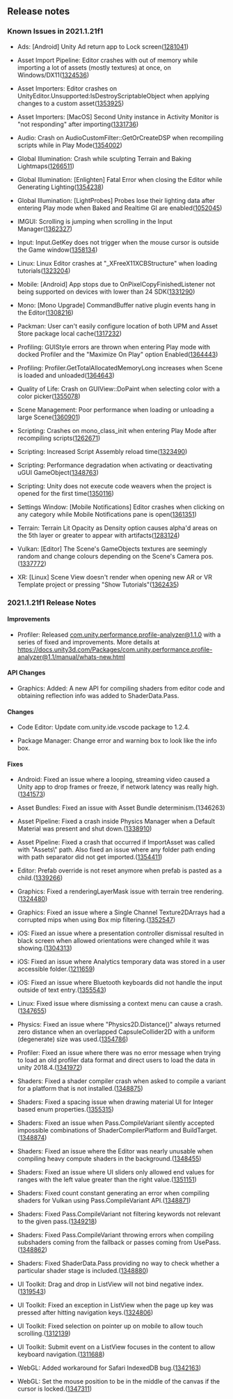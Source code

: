 ## Release notes

### Known Issues in 2021.1.21f1

-   Ads: \[Android\] Unity Ad return app to Lock screen([1281041](https://issuetracker.unity3d.com/issues/android-unity-ad-return-app-to-lock-screen))

-   Asset Import Pipeline: Editor crashes with out of memory while importing a lot of assets (mostly textures) at once, on Windows/DX11([1324536](https://issuetracker.unity3d.com/issues/editor-crashes-with-system-out-of-memory-error-when-importing-size-heavy-textures))

-   Asset Importers: Editor crashes on UnityEditor.Unsupported:IsDestroyScriptableObject when applying changes to a custom asset([1353925](https://issuetracker.unity3d.com/issues/editor-crashes-on-unityeditor-dot-unsupported-isdestroyscriptableobject-when-applying-changes-to-a-custom-asset))

-   Asset Importers: \[MacOS\] Second Unity instance in Activity Monitor is \"not responding" after importing([1331736](https://issuetracker.unity3d.com/issues/macos-second-unity-instance-in-activity-monitor-is-not-responding-after-importing))

-   Audio: Crash on AudioCustomFilter::GetOrCreateDSP when recompiling scripts while in Play Mode([1354002](https://issuetracker.unity3d.com/issues/crash-on-audiocustomfilter-getorcreatedsp-when-recompiling-scripts-while-in-play-mode))

-   Global Illumination: Crash while sculpting Terrain and Baking Lightmaps([1266511](https://issuetracker.unity3d.com/issues/crash-while-sculpting-terrain))

-   Global Illumination: \[Enlighten\] Fatal Error when closing the Editor while Generating Lighting([1354238](https://issuetracker.unity3d.com/issues/fatal-error-when-closing-the-editor-while-generating-lighting))

-   Global Illumination: \[LightProbes\] Probes lose their lighting data after entering Play mode when Baked and Realtime GI are enabled([1052045](https://issuetracker.unity3d.com/issues/light-probes-lose-their-lighting-data-after-entering-play-mode-when-baked-and-realtime-gi-are-enabled))

-   IMGUI: Scrolling is jumping when scrolling in the Input Manager([1362327](https://issuetracker.unity3d.com/issues/scrolling-is-jumping-when-scrolling-in-the-input-manager))

-   Input: Input.GetKey does not trigger when the mouse cursor is outside the Game window([1358134](https://issuetracker.unity3d.com/issues/input-dot-getkey-does-not-trigger-when-the-mouse-cursor-is-outside-the-game-window))

-   Linux: Linux Editor crashes at \"\_XFreeX11XCBStructure\" when loading tutorials([1323204](https://issuetracker.unity3d.com/issues/linux-editor-crashes-at-xfreex11xcbstructure-when-loading-tutorials))

-   Mobile: \[Android\] App stops due to OnPixelCopyFinishedListener not being supported on devices with lower than 24 SDK([1331290](https://issuetracker.unity3d.com/issues/app-stops-due-to-onpixelcopyfinishedlistener-not-being-supported-on-devices-with-lower-than-24-sdk))

-   Mono: \[Mono Upgrade\] CommandBuffer native plugin events hang in the Editor([1308216](https://issuetracker.unity3d.com/issues/commandbuffer-native-plugin-events-hang-in-the-editor))

-   Packman: User can\'t easily configure location of both UPM and Asset Store package local cache([1317232](https://issuetracker.unity3d.com/issues/user-cant-easily-configure-location-of-both-upm-and-asset-store-package-local-cache))

-   Profiling: GUIStyle errors are thrown when entering Play mode with docked Profiler and the \"Maximize On Play\" option Enabled([1364443](https://issuetracker.unity3d.com/issues/guistyle-errors-are-thrown-when-entering-play-mode-with-docked-profiler-and-the-maximize-on-play-option-enabled))

-   Profiling: Profiler.GetTotalAllocatedMemoryLong increases when Scene is loaded and unloaded([1364643](https://issuetracker.unity3d.com/issues/profiler-dot-gettotalallocatedmemorylong-increases-when-scene-is-loaded-and-unloaded))

-   Quality of Life: Crash on GUIView::DoPaint when selecting color with a color picker([1355078](https://issuetracker.unity3d.com/issues/crash-on-guiview-dopaint-when-selecting-color-with-a-color-picker))

-   Scene Management: Poor performance when loading or unloading a large Scene([1360901](https://issuetracker.unity3d.com/issues/poor-performance-when-loading-or-unloading-a-large-scene))

-   Scripting: Crashes on mono_class_init when entering Play Mode after recompiling scripts([1262671](https://issuetracker.unity3d.com/issues/crashes-on-mono-class-init-when-entering-play-mode-after-recompiling-scripts))

-   Scripting: Increased Script Assembly reload time([1323490](https://issuetracker.unity3d.com/issues/increased-reload-time))

-   Scripting: Performance degradation when activating or deactivating uGUI GameObject([1348763](https://issuetracker.unity3d.com/issues/performance-degradation-when-activating-or-deactivating-ugui-gameobject))

-   Scripting: Unity does not execute code weavers when the project is opened for the first time([1350116](https://issuetracker.unity3d.com/issues/unity-does-not-execute-code-weavers-when-its-opened-for-the-first-time))

-   Settings Window: \[Mobile Notifications\] Editor crashes when clicking on any category while Mobile Notifications pane is open([1361351](https://issuetracker.unity3d.com/issues/mobile-notifications-editor-crashes-when-clicking-on-any-category-while-mobile-notifications-pane-is-open))

-   Terrain: Terrain Lit Opacity as Density option causes alpha\'d areas on the 5th layer or greater to appear with artifacts([1283124](https://issuetracker.unity3d.com/issues/terrain-lit-opacity-as-density-option-causes-alphad-areas-on-the-5th-layer-or-greater-to-appear-with-artifacts))

-   Vulkan: \[Editor\] The Scene\'s GameObjects textures are seemingly random and change colours depending on the Scene\'s Camera pos.([1337772](https://issuetracker.unity3d.com/issues/vulkan-editor-the-scenes-gameobjects-textures-are-seemingly-random-and-change-colours-depending-on-the-scenes-camera-pos))

-   XR: \[Linux\] Scene View doesn\'t render when opening new AR or VR Template project or pressing \"Show Tutorials\"([1362435](https://issuetracker.unity3d.com/issues/xr-linux-scene-view-doesnt-render-when-opening-new-ar-or-vr-template-project-or-pressing-show-tutorials))

### 2021.1.21f1 Release Notes

#### Improvements

-   Profiler: Released com.unity.performance.profile-analyzer@1.1.0 with a series of fixed and improvements. More details at https://docs.unity3d.com/Packages/com.unity.performance.profile-analyzer@1.1/manual/whats-new.html

#### API Changes

-   Graphics: Added: A new API for compiling shaders from editor code and obtaining reflection info was added to ShaderData.Pass.

#### Changes

-   Code Editor: Update com.unity.ide.vscode package to 1.2.4.

-   Package Manager: Change error and warning box to look like the info box.

#### Fixes

-   Android: Fixed an issue where a looping, streaming video caused a Unity app to drop frames or freeze, if network latency was really high.([1341573](https://issuetracker.unity3d.com/issues/android-streaming-a-video-can-cause-an-app-to-hang-slash-freeze-when-network-latency-is-high))

-   Asset Bundles: Fixed an issue with Asset Bundle determinism.(1346263)

-   Asset Pipeline: Fixed a crash inside Physics Manager when a Default Material was present and shut down.([1338910](https://issuetracker.unity3d.com/issues/editor-importing-a-physicsmaterial-crashes-the-editor-inside-physicmaterial-reset))

-   Asset Pipeline: Fixed a crash that occurred if ImportAsset was called with \"Assets\\\" path. Also fixed an issue where any folder path ending with path separator did not get imported.([1354411](https://issuetracker.unity3d.com/issues/double-slash-at-the-end-of-the-assets-folder-path-crashes-editor-when-invoked))

-   Editor: Prefab override is not reset anymore when prefab is pasted as a child.([1339266](https://issuetracker.unity3d.com/issues/prefabs-overridden-properties-arent-transferred-when-copying-it-to-another-prefab))

-   Graphics: Fixed a renderingLayerMask issue with terrain tree rendering.([1324480](https://issuetracker.unity3d.com/issues/hdrp-terrain-trees-are-stuck-on-light-layerdefault-even-when-rendering-layer-mask-is-set-to-a-different-layer))

-   Graphics: Fixed an issue where a Single Channel Texture2DArrays had a corrupted mips when using Box mip filtering.([1352547](https://issuetracker.unity3d.com/issues/2d-texture-2d-array-preview-looks-corrupted-when-mip-map-filtering-is-set-to-box-at-different-mip-levels))

-   iOS: Fixed an issue where a presentation controller dismissal resulted in black screen when allowed orientations were changed while it was showing.([1304313](https://issuetracker.unity3d.com/issues/ios-app-shows-a-black-screen-when-orientation-is-changed-during-uiviewcontroller-dismissal))

-   iOS: Fixed an issue where Analytics temporary data was stored in a user accessible folder.([1211659](https://issuetracker.unity3d.com/issues/ios-service-related-files-and-folders-created-under-documents-folder-on-ios))

-   iOS: Fixed an issue where Bluetooth keyboards did not handle the input outside of text entry.([1355543](https://issuetracker.unity3d.com/issues/ios-input-from-an-external-keyboard-is-not-handled-when-running-a-build))

-   Linux: Fixed issue where dismissing a context menu can cause a crash.([1347655](https://issuetracker.unity3d.com/issues/linux-crash-on-disablesubmenu-when-double-clicking-to-close-a-context-menu))

-   Physics: Fixed an issue where \"Physics2D.Distance()\" always returned zero distance when an overlapped CapsuleCollider2D with a uniform (degenerate) size was used.([1354786](https://issuetracker.unity3d.com/issues/physics2d-dot-distance-returns-zero-when-capsulecollider-has-a-size-of-0-dot-1-0-dot-1))

-   Profiler: Fixed an issue where there was no error message when trying to load an old profiler data format and direct users to load the data in unity 2018.4.([1341972](https://issuetracker.unity3d.com/issues/profiler-loading-data-from-file-2018-dot-3-or-2018-dot-4-does-not-produce-correct-results))

-   Shaders: Fixed a shader compiler crash when asked to compile a variant for a platform that is not installed.([1348875](https://issuetracker.unity3d.com/issues/pass-dot-compilevariant-crashes-the-shader-compiler-when-using-a-target-platform-that-is-not-installed))

-   Shaders: Fixed a spacing issue when drawing material UI for Integer based enum properties.([1355315](https://issuetracker.unity3d.com/issues/extra-spacing-is-added-in-the-inspector-when-using-enum-for-integer-property))

-   Shaders: Fixed an issue when Pass.CompileVariant silently accepted impossible combinations of ShaderCompilerPlatform and BuildTarget.([1348874](https://issuetracker.unity3d.com/issues/pass-dot-compilevariant-allows-impossible-combinations-of-parameters-like-metal-on-android))

-   Shaders: Fixed an issue where the Editor was nearly unusable when compiling heavy compute shaders in the background.([1348455](https://issuetracker.unity3d.com/issues/unity-shader-compiler-task-process-have-high-cpu-usage-when-installing-hdrp-package))

-   Shaders: Fixed an issue where UI sliders only allowed end values for ranges with the left value greater than the right value.([1351151](https://issuetracker.unity3d.com/issues/range-shader-property-slider-malfunctioning-when-value-goes-from-high-to-low))

-   Shaders: Fixed count constant generating an error when compiling shaders for Vulkan using Pass.CompileVariant API.([1348871](https://issuetracker.unity3d.com/issues/pass-dot-compilevariant-complains-about-top-level-params-being-outside-of-cbuffer-when-compiling-for-vk-slash-android))

-   Shaders: Fixed Pass.CompileVariant not filtering keywords not relevant to the given pass.([1349218](https://issuetracker.unity3d.com/issues/pass-dot-compilevariant-api-doesnt-filter-keywords-for-a-given-pass))

-   Shaders: Fixed Pass.CompileVariant throwing errors when compiling subshaders coming from the fallback or passes coming from UsePass.([1348862](https://issuetracker.unity3d.com/issues/pass-dot-compilevariant-throws-errors-when-iterating-over-all-subshaders-and-passes-of-a-new-surface-shader))

-   Shaders: Fixed ShaderData.Pass providing no way to check whether a particular shader stage is included.([1348880](https://issuetracker.unity3d.com/issues/no-api-to-check-whether-a-pass-has-a-given-shader-stage))

-   UI Toolkit: Drag and drop in ListView will not bind negative index.([1319543](https://issuetracker.unity3d.com/issues/reorderable-listview-binds-negative-index-when-dragging-an-element-off-the-top-of-the-listview))

-   UI Toolkit: Fixed an exception in ListView when the page up key was pressed after hitting navigation keys.([1324806](https://issuetracker.unity3d.com/issues/argumentoutofrangeexception-is-thrown-when-pressing-pageup-key-after-a-directional-key-is-pressed-and-using-uidocument))

-   UI Toolkit: Fixed selection on pointer up on mobile to allow touch scrolling.([1312139](https://issuetracker.unity3d.com/issues/uitoolkit-listview-onselectionchange-conflicts-with-scrolling-on-touch-devices))

-   UI Toolkit: Submit event on a ListView focuses in the content to allow keyboard navigation.([1311688](https://issuetracker.unity3d.com/issues/ui-toolkit-listview-isnt-being-selected-when-clicking-submit-key))

-   WebGL: Added workaround for Safari IndexedDB bug.([1342163](https://issuetracker.unity3d.com/issues/webgl-macos-page-fails-to-load-on-safari-14-dot-1-1))

-   WebGL: Set the mouse position to be in the middle of the canvas if the cursor is locked.([1347311](https://issuetracker.unity3d.com/issues/webgl-player-crashes-when-calling-inputsystem-dot-registerbindingcomposite-function-with-runtimeinitializeonloadmethod-attribute))
